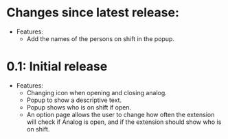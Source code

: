 # Changes since latest release:
* Features:
	* Add the names of the persons on shift in the popup.

# 0.1: Initial release #
* Features:
	* Changing icon when opening and closing analog.
	* Popup to show a descriptive text.
	* Popup shows who is on shift if open.
	* An option page allows the user to change how often the extension will check if Analog is open, and if the extension should show who is on shift.

